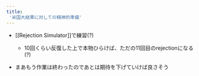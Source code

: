 ```yaml
---
title:
 '米国大結果に対しての精神的準備'
---
```


- [[Rejection Simulator]]で練習(?)
    - 10回くらい反復した上で本物ひらけば、ただの11回目のrejectionになる(?)

- まあもう作業は終わったのであとは期待を下げていけば良さそう
